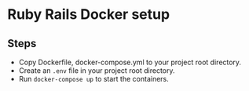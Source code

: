 # Ruby Rails Docker setup 

## Steps 

* Copy Dockerfile,  docker-compose.yml to your project root directory.
* Create an `.env` file in your project root directory.
* Run `docker-compose up` to start the containers.
